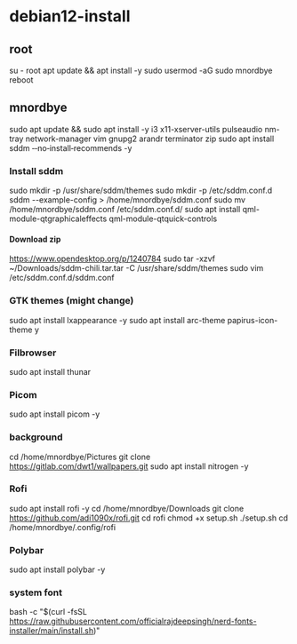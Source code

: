 # debian12-install
## root
su - root
apt update && apt install -y sudo
usermod -aG sudo mnordbye
reboot
## mnordbye
sudo apt update && sudo apt install -y i3 x11-xserver-utils pulseaudio nm-tray network-manager vim gnupg2 arandr terminator zip 
sudo apt install sddm ‑‑no‑install‑recommends -y
### Install sddm
sudo mkdir -p /usr/share/sddm/themes
sudo mkdir -p /etc/sddm.conf.d
sddm --example-config > /home/mnordbye/sddm.conf
sudo mv /home/mnordbye/sddm.conf /etc/sddm.conf.d/
sudo apt install qml-module-qtgraphicaleffects qml-module-qtquick-controls
#### Download zip
https://www.opendesktop.org/p/1240784
sudo tar -xzvf ~/Downloads/sddm-chili.tar.tar -C /usr/share/sddm/themes
sudo vim /etc/sddm.conf.d/sddm.conf
### GTK themes (might change)
sudo apt install lxappearance -y
sudo apt install arc-theme papirus-icon-theme y
### Filbrowser
sudo apt install thunar
### Picom
sudo apt install picom -y
### background
cd /home/mnordbye/Pictures
git clone https://gitlab.com/dwt1/wallpapers.git
sudo apt install nitrogen -y
### Rofi
sudo apt install rofi -y
cd /home/mnordbye/Downloads
git clone https://github.com/adi1090x/rofi.git
cd rofi
chmod +x setup.sh
./setup.sh
cd /home/mnordbye/.config/rofi
### Polybar
sudo apt install polybar -y
### system font
bash -c  "$(curl -fsSL https://raw.githubusercontent.com/officialrajdeepsingh/nerd-fonts-installer/main/install.sh)"


